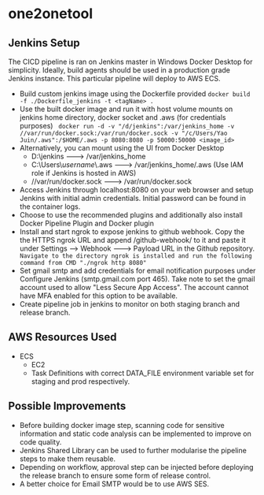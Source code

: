 # one2onetool

## Jenkins Setup

The CICD pipeline is ran on Jenkins master in Windows Docker Desktop for simplicity. Ideally, build agents should be used in a production grade Jenkins instance. This particular pipeline will deploy to AWS ECS.

- Build custom jenkins image using the Dockerfile provided
` docker build -f ./Dockerfile_jenkins -t <tagName> . `
- Use the built docker image and run it with host volume mounts on jenkins home directory, docker socket and .aws (for credentials purposes)
` docker run -d -v "/d/jenkins":/var/jenkins_home -v //var/run/docker.sock:/var/run/docker.sock -v "/c/Users/Yao Juin/.aws":/$HOME/.aws -p 8080:8080 -p 50000:50000 <image_id>`
- Alternatively, you can mount using the UI from Docker Desktop 
    - D:\jenkins ---> /var/jenkins_home
    - C:\Users\\*username*\\.aws ---> /var/jenkins_home/.aws (Use IAM role if Jenkins is hosted in AWS)
    - //var/run/docker.sock ---> /var/run/docker.sock
- Access Jenkins through localhost:8080 on your web browser and setup Jenkins with initial admin credentials. Initial password can be found in the container logs.
- Choose to use the recommended plugins and additionally also install Docker Pipeline Plugin and Docker plugin
- Install and start ngrok to expose jenkins to github webhook. Copy the the HTTPS ngrok URL and append /github-webhook/ to it and paste it under Settings --> Webhook ---> Payload URL in    the Github repository.
`  Navigate to the directory ngrok is installed and run the following command from CMD "./ngrok http 8080" `
- Set gmail smtp and add credentials for email notification purposes under Configure Jenkins (smtp.gmail.com port 465). Take note to set the gmail account used to allow "Less Secure App Access". The account cannot have MFA enabled for this option to be available.
- Create pipeline job in jenkins to monitor on both staging branch and release branch. 

## AWS Resources Used

- ECS
    - EC2
    - Task Definitions with correct DATA_FILE environment variable set for staging and prod respectively.

## Possible Improvements

- Before building docker image step, scanning code for sensitive information and static code analysis can be implemented to improve on code quality.
- Jenkins Shared Library can be used to further modularise the pipeline steps to make them reusable.
- Depending on workflow, approval step can be injected before deploying the release branch to ensure some form of release control.
- A better choice for Email SMTP would be to use AWS SES.